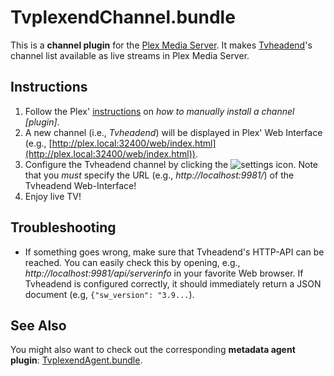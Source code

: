 TvplexendChannel.bundle 
=======================

This is a **channel plugin** for the [Plex Media Server](https://plex.tv).
It makes [Tvheadend](https://tvheadend.org)'s channel list available as live streams in Plex Media Server.

Instructions
------------

1. Follow the Plex' [instructions](https://support.plex.tv/hc/en-us/articles/201187656-How-do-I-manually-install-a-channel-) on *how to manually install a channel [plugin]*.
2. A new channel (i.e., *Tvheadend*) will be displayed in Plex' Web Interface (e.g., [http://plex.local:32400/web/index.html](http://plex.local:32400/web/index.html)).
3. Configure the Tvheadend channel by clicking the ![settings](http://cdn-img.easyicon.net/png/10734/1073494.png) icon. Note that you *must* specify the URL (e.g., _http://localhost:9981/_) of the Tvheadend Web-Interface!
4. Enjoy live TV!

Troubleshooting
---------------

- If something goes wrong, make sure that Tvheadend's HTTP-API can be reached. You can easily check this by opening, e.g., _http://localhost:9981/api/serverinfo_ in your favorite Web browser. If Tvheadend is configured correctly, it should immediately return a JSON document (e.g, `{"sw_version": "3.9...`).

See Also
--------

You might also want to check out the corresponding **metadata agent plugin**: [TvplexendAgent.bundle](https://github.com/pgaubatz/TvplexendAgent.bundle).
